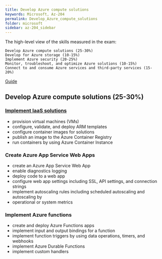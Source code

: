 ```yaml
---
title: Develop Azure compute solutions
keywords: Microsoft, Az-204
permalink: Develop_Azure_compute_solutions
folder: microsoft
sidebar: az-204_sidebar
---
```


The high-level view of the skills measured in the exam:

    Develop Azure compute solutions (25-30%)
    Develop for Azure storage (10-15%)
    Implement Azure security (20-25%)
    Monitor, troubleshoot, and optimize Azure solutions (10-15%)
    Connect to and consume Azure services and third-party services (15-20%)

[Guide](https://www.thomasmaurer.ch/2020/03/az-204-study-guide-developing-solutions-for-microsoft-azure/)

## Develop Azure compute solutions (25-30%)
### [Implement IaaS solutions](/Implement_IaaS_solutions)    
  * provision virtual machines (VMs)  
  * configure, validate, and deploy ARM templates 
  * configure container images for solutions    
  * publish an image to the Azure Container Registry    
  * run containers by using Azure Container Instance    

### Create Azure App Service Web Apps    
  * create an Azure App Service Web App    
  * enable diagnostics logging    
  * deploy code to a web app    
  * configure web app settings including SSL, API settings, and connection strings    
  * implement autoscaling rules including scheduled autoscaling and autoscaling by    
  * operational or system metrics   

### Implement Azure functions    
  * create and deploy Azure Functions apps    
  * implement input and output bindings for a function    
  * implement function triggers by using data operations, timers, and webhooks    
  * implement Azure Durable Functions    
  * implement custom handlers    


